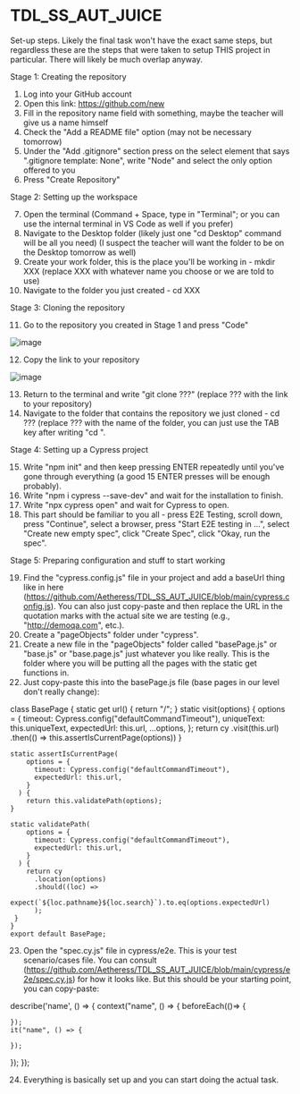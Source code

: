 # TDL_SS_AUT_JUICE

Set-up steps. Likely the final task won't have the exact same steps, but regardless these are the steps that were taken to setup THIS project in particular. There will likely be much overlap anyway.



Stage 1: Creating the repository

1. Log into your GitHub account
2. Open this link: https://github.com/new
3. Fill in the repository name field with something, maybe the teacher will give us a name himself
4. Check the "Add a README file" option (may not be necessary tomorrow)
5. Under the "Add .gitignore" section press on the select element that says ".gitignore template: None", write "Node" and select the only option offered to you
6. Press "Create Repository"



Stage 2: Setting up the workspace

7. Open the terminal (Command + Space, type in "Terminal"; or you can use the internal terminal in VS Code as well if you prefer)
8. Navigate to the Desktop folder (likely just one "cd Desktop" command will be all you need) (I suspect the teacher will want the folder to be on the Desktop tomorrow as well)
9. Create your work folder, this is the place you'll be working in - mkdir XXX (replace XXX with whatever name you choose or we are told to use)
10. Navigate to the folder you just created - cd XXX



Stage 3: Cloning the repository

11. Go to the repository you created in Stage 1 and press "Code"

![image](https://user-images.githubusercontent.com/55312233/186472008-aefb4a74-e482-4eb1-ab26-70b291f7065c.png)

12. Copy the link to your repository

![image](https://user-images.githubusercontent.com/55312233/186472165-957275df-fb09-405a-ab03-4aabf723a9ae.png)

13. Return to the terminal and write "git clone ???" (replace ??? with the link to your repository)
14. Navigate to the folder that contains the repository we just cloned - cd ??? (replace ??? with the name of the folder, you can just use the TAB key after writing "cd ".



Stage 4: Setting up a Cypress project

15. Write "npm init" and then keep pressing ENTER repeatedly until you've gone through everything (a good 15 ENTER presses will be enough probably).
16. Write "npm i cypress --save-dev" and wait for the installation to finish.
17. Write "npx cypress open" and wait for Cypress to open.
18. This part should be familiar to you all - press E2E Testing, scroll down, press "Continue", select a browser, press "Start E2E testing in ...", select "Create new empty spec", click "Create Spec", click "Okay, run the spec".



Stage 5: Preparing configuration and stuff to start working

19. Find the "cypress.config.js" file in your project and add a baseUrl thing like in here (https://github.com/Aetheress/TDL_SS_AUT_JUICE/blob/main/cypress.config.js). You can also just copy-paste and then replace the URL in the quotation marks with the actual site we are testing (e.g., "http://demoqa.com", etc.).
20. Create a "pageObjects" folder under "cypress".
21. Create a new file in the "pageObjects" folder called "basePage.js" or "base.js" or "base.page.js" just whatever you like really. This is the folder where you will be putting all the pages with the static get functions in.
22. Just copy-paste this into the basePage.js file (base pages in our level don't really change):

class BasePage {
    static get url() {
        return "/";
    }
    static visit(options) {
        options = {
          timeout: Cypress.config("defaultCommandTimeout"),
          uniqueText: this.uniqueText,
          expectedUrl: this.url,
          ...options,
        };
        return cy
          .visit(this.url)
          .then(() => this.assertIsCurrentPage(options))
      }
    
    static assertIsCurrentPage(
        options = {
          timeout: Cypress.config("defaultCommandTimeout"),
          expectedUrl: this.url,
        }
      ) {
        return this.validatePath(options);
    }
    
    static validatePath(
        options = {
          timeout: Cypress.config("defaultCommandTimeout"),
          expectedUrl: this.url,
        }
      ) {
        return cy
          .location(options)
          .should((loc) =>
            expect(`${loc.pathname}${loc.search}`).to.eq(options.expectedUrl)
          );
     }
    }
    export default BasePage;
    
23. Open the "spec.cy.js" file in cypress/e2e. This is your test scenario/cases file. You can consult (https://github.com/Aetheress/TDL_SS_AUT_JUICE/blob/main/cypress/e2e/spec.cy.js) for how it looks like. But this should be your starting point, you can copy-paste:

describe('name', () => {
  context("name", () => {
    beforeEach(()=> {
      
    });
    it("name", () => {
    
    });
   });
  });
  
24. Everything is basically set up and you can start doing the actual task.
